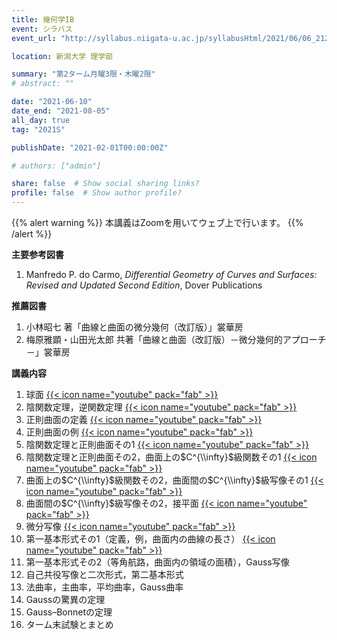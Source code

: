 ```yaml
---
title: 幾何学IB
event: シラバス
event_url: "http://syllabus.niigata-u.ac.jp/syllabusHtml/2021/06/06_212S1526_ja_JP.html"

location: 新潟大学 理学部

summary: "第2ターム月曜3限・木曜2限"
# abstract: ""

date: "2021-06-10"
date_end: "2021-08-05"
all_day: true
tag: "2021S"

publishDate: "2021-02-01T00:00:00Z"

# authors: ["admin"]

share: false  # Show social sharing links?
profile: false  # Show author profile?
---
```

{{% alert warning %}}
本講義はZoomを用いてウェブ上で行います。
{{% /alert %}}

**主要参考図書**

1. Manfredo P. do Carmo, *Differential Geometry of Curves and Surfaces: Revised and Updated Second Edition*, Dover Publications

**推薦図書**

1. 小林昭七 著「曲線と曲面の微分幾何（改訂版）」裳華房
2. 梅原雅顕・山田光太郎 共著「曲線と曲面（改訂版）－微分幾何的アプローチ－」裳華房

**講義内容**

1. 球面
	[{{< icon name="youtube" pack="fab" >}}](https://youtu.be/N88NCcVQo9M)
2. 陰関数定理，逆関数定理
	[{{< icon name="youtube" pack="fab" >}}](https://youtu.be/5b9TSZ2RQno)
3. 正則曲面の定義
	[{{< icon name="youtube" pack="fab" >}}](https://youtu.be/EjNX68jbwAg)
4. 正則曲面の例
	[{{< icon name="youtube" pack="fab" >}}](https://youtu.be/S3ov5TOFQQs)
5. 陰関数定理と正則曲面その1
	[{{< icon name="youtube" pack="fab" >}}](https://youtu.be/eDpb8pdwDrQ)
6. 陰関数定理と正則曲面その2，曲面上の$C^{\\infty}$級関数その1
	[{{< icon name="youtube" pack="fab" >}}](https://youtu.be/ytbCe1aAFBA)
7. 曲面上の$C^{\\infty}$級関数その2，曲面間の$C^{\\infty}$級写像その1
	[{{< icon name="youtube" pack="fab" >}}](https://youtu.be/0K6ttGJLnZk)
8. 曲面間の$C^{\\infty}$級写像その2，接平面
	[{{< icon name="youtube" pack="fab" >}}](https://youtu.be/NSxirA9vrOs)
9. 微分写像
	[{{< icon name="youtube" pack="fab" >}}](https://youtu.be/a0FcAdE366w)
10. 第一基本形式その1（定義，例，曲面内の曲線の長さ）
	[{{< icon name="youtube" pack="fab" >}}](https://youtu.be/b8ZavH3hXl4)
11. 第一基本形式その2（等角航路，曲面内の領域の面積），Gauss写像
12. 自己共役写像と二次形式，第二基本形式
13. 法曲率，主曲率，平均曲率，Gauss曲率
14. Gaussの驚異の定理
15. Gauss–Bonnetの定理
16. ターム末試験とまとめ
